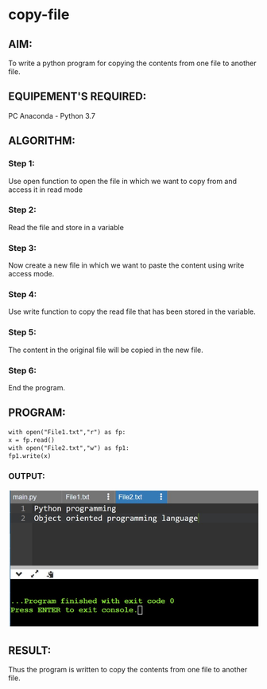# copy-file
## AIM:
To write a python program for copying the contents from one file to another file.
## EQUIPEMENT'S REQUIRED: 
PC
Anaconda - Python 3.7
## ALGORITHM: 
### Step 1:
Use open function to open the file in which we want to copy from and access it in read mode


### Step 2: 
Read the file and store in a variable
 
### Step 3: 
Now create a new file in which we want to paste the content using write access mode.

### Step 4:  
Use write function to copy the read file that has been stored in the variable.

### Step 5: 
The content in the original file will be copied in the new file.


### Step 6: 
End the program.

## PROGRAM:
```
with open("File1.txt","r") as fp:
x = fp.read()
with open("File2.txt","w") as fp1:
fp1.write(x)
```

### OUTPUT:
![gitlogo](1.jpg)



## RESULT:
Thus the program is written to copy the contents from one file to another file.